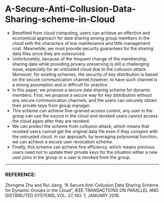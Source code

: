 # A-Secure-Anti-Collusion-Data-Sharing-scheme-in-Cloud

   * Benefited from cloud computing, users can achieve an effective and economical approach for data sharing among group members in the cloud with the characters of low maintenance and little management cost. Meanwhile, we must provide security guarantees for the sharing data files since they are outsourced. 
   * Unfortunately, because of the frequent change of the membership, sharing data while providing privacy-preserving is still a challenging issue, especially for an untrusted cloud due to the collusion attack. Moreover, for existing schemes, the security of key distribution is based on the secure communication channel,however, to have such channel is a strong assumption and is difficult for practice .
  * In this paper, we propose a secure data sharing scheme for dynamic members. First, we propose a secure way for key distribution without any secure communication channels, and the users can securely obtain their private keys from group manager. 
  * This scheme can achieve fine-grained access control, any user in the group can use the source in the cloud and revoked users cannot access the cloud again after they are revoked. 
  * We can protect the scheme from collusion attack, which means that revoked users cannot get the original data file even if they conspire with the untrusted cloud. In our approach, by leveraging polynomial function, we can achieve a secure user revocation scheme. 
  * Finally, this scheme can achieve fine efficiency, which means previous users need not to update their private keys for the situation either a new user joins in the group or a user is revoked from the group.

---

### REFERENCE:
Zhongma Zhu and Rui Jiang, “A Secure Anti-Collusion Data Sharing Scheme for Dynamic Groups in the Cloud”, IEEE TRANSACTIONS ON PARALLEL AND DISTRIBUTED SYSTEMS, VOL. 27, NO. 1, JANUARY 2016.
